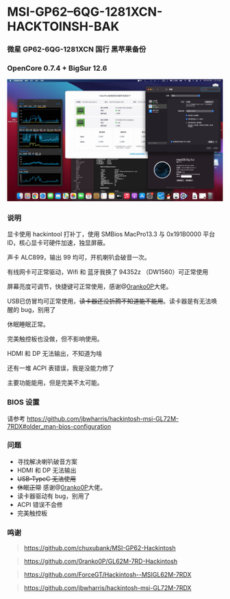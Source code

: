 # MSI-GP62–6QG-1281XCN-HACKTOINSH-BAK
### 微星 GP62-6QG-1281XCN 国行 黑苹果备份
### OpenCore 0.7.4 + BigSur 12.6


![](screen.png)

### 说明

显卡使用 hackintool 打补丁，使用 SMBios MacPro13.3 与 0x191B0000 平台 ID，核心显卡可硬件加速，独显屏蔽。

声卡 ALC899，输出 99 均可，开机喇叭会破音一次。

有线网卡可正常驱动，Wifi 和 蓝牙我换了 94352z （DW1560）可正常使用

屏幕亮度可调节，快捷键可正常使用，感谢@[0ranko0P](https://github.com/0ranko0P/GL62M-7RD-Hackintosh/tree/OC_Bigsur_DW1820A/kexts#function-keys)大佬。

USB已仿冒均可正常使用，~~读卡器还没折腾不知道能不能用~~。读卡器是有无法唤醒的 bug，别用了

休眠睡眠正常。

完美触控板也没做，但不影响使用。

HDMI 和 DP 无法输出，不知道为啥

还有一堆 ACPI 表错误，我是没能力修了

主要功能能用，但是完美不太可能。


### BIOS 设置

请参考 https://github.com/jbwharris/hackintosh-msi-GL72M-7RDX#older_man-bios-configuration 

### 问题

- 寻找解决喇叭破音方案
- HDMI 和 DP 无法输出
- ~~USB-TypeC 无法使用~~
- ~~休眠正常~~ 感谢@[0ranko0P](https://github.com/0ranko0P/GL62M-7RD-Hackintosh/tree/OC_Bigsur_DW1820A/kexts#function-keys)大佬。
- 读卡器驱动有 bug，别用了
- ACPI 错误不会修
- 完美触控板

### 鸣谢

> https://github.com/chuxubank/MSI-GP62-Hackintosh


> https://github.com/0ranko0P/GL62M-7RD-Hackintosh

> https://github.com/ForceGT/Hackintosh--MSIGL62M-7RDX


> https://github.com/jbwharris/hackintosh-msi-GL72M-7RDX






